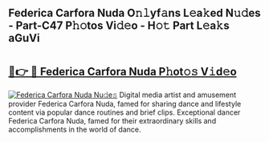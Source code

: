 ## Federica Carfora Nuda O𝚗𝚕yf𝚊ns L𝚎a𝚔ed N𝚞𝚍es - Part-C47 P𝚑𝚘tos Vi𝚍𝚎o - H𝚘𝚝 Part L𝚎a𝚔s aGuVi

# <h2><a href="http://kf2x3v.oniu.top/?m=Federica+Carfora+Nuda">🔗👉 🔴 Federica Carfora Nuda P𝚑ot𝚘𝚜 V𝚒d𝚎o</a></h2>

[![Federica Carfora Nuda Nu𝚍e𝚜](https://i.imgur.com/0qMVB7G.gif)](http://kf2x3v.oniu.top/?m=Federica+Carfora+Nuda)
Digital media artist and amusement provider Federica Carfora Nuda, famed for sharing dance and lifestyle content via popular dance routines and brief clips. Exceptional dancer Federica Carfora Nuda, famed for their extraordinary skills and accomplishments in the world of dance.  
